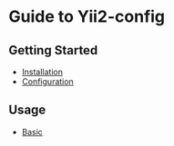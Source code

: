 Guide to Yii2-config
====================

Getting Started
---------------

- [Installation](installation.md)
- [Configuration](configuration.md)

Usage
-----

- [Basic](basic_usage.md)
